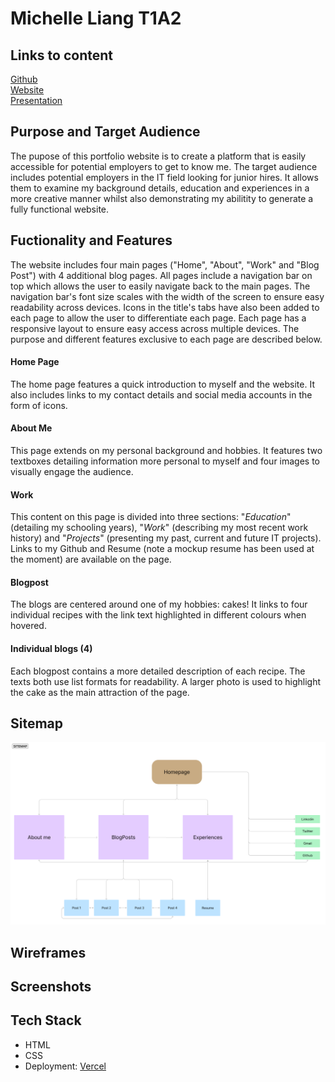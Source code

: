 # Michelle Liang T1A2


## Links to content

[Github](https://github.com/mcelle888/MichelleLiang_T1A2)\
[Website](https://michelle-liang-t1-a2-irgc0h48a-mcelle888s-projects.vercel.app/index.html)\
[Presentation](#present)




## Purpose and Target Audience
The pupose of this portfolio website is to create a platform that is easily accessible for potential employers to get to know me. The target audience includes potential employers in the IT field looking for junior hires. It allows them to examine my background details, education and experiences in a more creative manner whilst also demonstrating my abilitity to generate a fully functional website.

## Fuctionality and Features

The website includes four main pages ("Home", "About", "Work" and "Blog Post") with 4 additional blog pages. All pages include a navigation bar on top which allows the user to easily navigate back to the main pages. The navigation bar's font size scales with the width of the screen to ensure easy readability across devices. Icons in the title's tabs have also been added to each page to allow the user to differentiate each page. Each page has a responsive layout to ensure easy access across multiple devices. The purpose and different features exclusive to each page are described below.

#### Home Page
The home page features a quick introduction to myself and the website. It also includes links to my contact details and social media accounts in the form of icons. 

#### About Me
This page extends on my personal background and hobbies. It features two textboxes detailing information more personal to myself and four images to visually engage the audience. 

#### Work 
This content on this page is divided into three sections: "*Education*" (detailing my schooling years), "*Work*" (describing my most recent work history) and "*Projects*" (presenting my past, current and future IT projects). Links to my Github and Resume (note a mockup resume has been used at the moment) are available on the page. 


#### Blogpost
The blogs are centered around one of my hobbies: cakes! It links to four individual recipes with the link text highlighted in different colours when hovered. 

#### Individual blogs (4) 
Each blogpost contains a more detailed description of each recipe. The texts both use list formats for readability. A larger photo is used to highlight the cake as the main attraction of the page. 


## Sitemap
![Sitemap](docs/sitemap.png)

## Wireframes

## Screenshots


## Tech Stack

 * HTML
 * CSS 
 * Deployment: [Vercel](https://vercel.com/)



